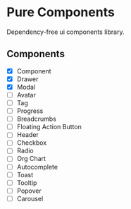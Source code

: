 # Pure Components

Dependency-free ui components library.

## Components

- [x] Component
- [x] Drawer
- [x] Modal
- [ ] Avatar
- [ ] Tag
- [ ] Progress
- [ ] Breadcrumbs
- [ ] Floating Action Button
- [ ] Header
- [ ] Checkbox
- [ ] Radio
- [ ] Org Chart
- [ ] Autocomplete
- [ ] Toast
- [ ] Tooltip
- [ ] Popover
- [ ] Carousel
